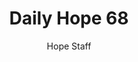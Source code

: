 ---
image: /assets/img/daily-hope-default-artwork.png
title: Daily Hope 68
number: 68
categories:
  - Daily Hope
author: Hope Staff
notes: Daily Hope 68
embed: >-
  <iframe style="border-radius:12px" src="https://open.spotify.com/embed/episode/5eoFGw5n0Uj1lDQzVmrYZS?utm_source=generator" width="100%" height="152" frameBorder="0" allowfullscreen="" allow="autoplay; clipboard-write; encrypted-media; fullscreen; picture-in-picture" loading="lazy"></iframe>
---